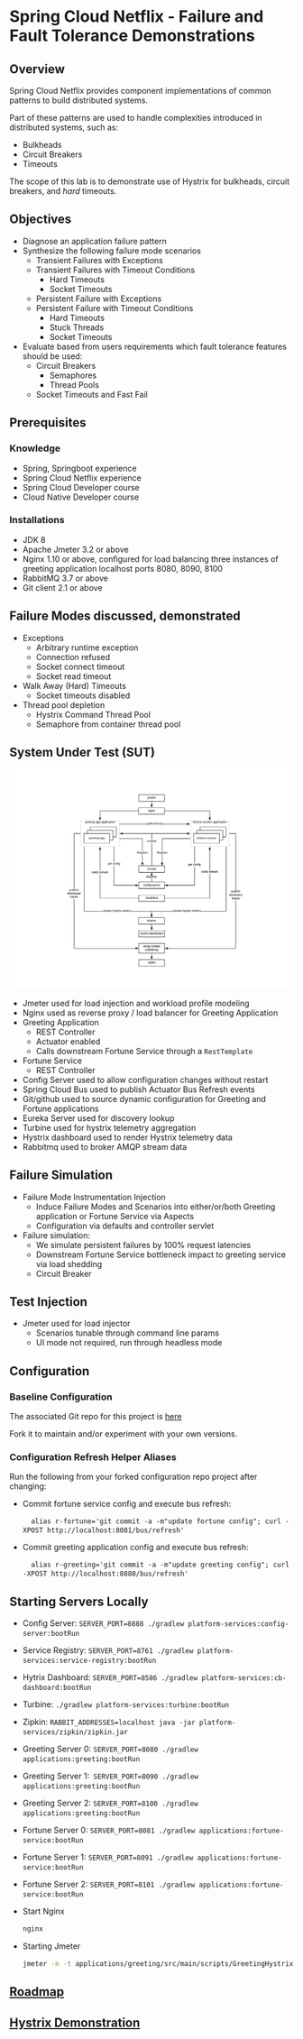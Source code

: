 # Spring Cloud Netflix - Failure and Fault Tolerance Demonstrations

## Overview

Spring Cloud Netflix provides component implementations of common patterns to
build distributed systems.

Part of these patterns are used to handle complexities introduced in
distributed systems, such as:
- Bulkheads
- Circuit Breakers
- Timeouts

The scope of this lab is to demonstrate use of Hystrix for bulkheads,
circuit breakers, and *hard* timeouts.

## Objectives

- Diagnose an application failure pattern
- Synthesize the following failure mode scenarios
    - Transient Failures with Exceptions
    - Transient Failures with Timeout Conditions
        - Hard Timeouts
        - Socket Timeouts
    - Persistent Failure with Exceptions
    - Persistent Failure with Timeout Conditions
        - Hard Timeouts
        - Stuck Threads
        - Socket Timeouts
- Evaluate based from users requirements which fault tolerance
features should be used:
    - Circuit Breakers
        - Semaphores
        - Thread Pools
    - Socket Timeouts and Fast Fail

## Prerequisites

### Knowledge

- Spring, Springboot experience
- Spring Cloud Netflix experience
- Spring Cloud Developer course
- Cloud Native Developer course

### Installations

- JDK 8
- Apache Jmeter 3.2 or above
- Nginx 1.10 or above, configured for load balancing three instances
of greeting application localhost ports 8080, 8090, 8100
- RabbitMQ 3.7 or above
- Git client 2.1 or above

## Failure Modes discussed, demonstrated

- Exceptions
    - Arbitrary runtime exception
    - Connection refused
    - Socket connect timeout
    - Socket read timeout
- Walk Away (Hard) Timeouts
    - Socket timeouts disabled
- Thread pool depletion
    - Hystrix Command Thread Pool
    - Semaphore from container thread pool

## System Under Test (SUT)

![Architecture](./site/images/netflix-oss-app.png)

- Jmeter used for load injection and workload profile modeling
- Nginx used as reverse proxy / load balancer for Greeting Application
- Greeting Application
    - REST Controller
    - Actuator enabled
    - Calls downstream Fortune Service through a `RestTemplate`
- Fortune Service
    - REST Controller
- Config Server used to allow configuration changes without restart
- Spring Cloud Bus used to publish Actuator Bus Refresh events
- Git/github used to source dynamic configuration for Greeting and
Fortune applications
- Eureka Server used for discovery lookup
- Turbine used for hystrix telemetry aggregation
- Hystrix dashboard used to render Hystrix telemetry data
- Rabbitmq used to broker AMQP stream data

## Failure Simulation

- Failure Mode Instrumentation Injection
    - Induce Failure Modes and Scenarios into either/or/both
    Greeting application or Fortune Service via Aspects
    - Configuration via defaults and controller servlet
- Failure simulation:
    - We simulate persistent failures by 100% request latencies
    - Downstream Fortune Service bottleneck impact to greeting service
    via load shedding
    - Circuit Breaker

## Test Injection
- Jmeter used for load injector
    - Scenarios tunable through command line params
    - UI mode not required, run through headless mode

## Configuration

### Baseline Configuration

The associated Git repo for this project is [here](https://github.com/pivotal-bill-kable/spring-cloud-netflix-oss-ft-demos-config) 

Fork it to maintain and/or experiment with your own versions.

### Configuration Refresh Helper Aliases

Run the following from your forked configuration repo project after
changing:

- Commit fortune service config and execute bus refresh:

        alias r-fortune='git commit -a -m"update fortune config"; curl -XPOST http://localhost:8081/bus/refresh'
        
- Commit greeting application config and execute bus refresh:

        alias r-greeting='git commit -a -m"update greeting config"; curl -XPOST http://localhost:8080/bus/refresh'
        
## Starting Servers Locally

- Config Server: `SERVER_PORT=8888 ./gradlew platform-services:config-server:bootRun`
- Service Registry: `SERVER_PORT=8761 ./gradlew platform-services:service-registry:bootRun`
- Hytrix Dashboard: `SERVER_PORT=8586 ./gradlew platform-services:cb-dashboard:bootRun`
- Turbine: `./gradlew platform-services:turbine:bootRun`
- Zipkin: `RABBIT_ADDRESSES=localhost java -jar platform-services/zipkin/zipkin.jar`

- Greeting Server 0: `SERVER_PORT=8080 ./gradlew applications:greeting:bootRun`
- Greeting Server 1:` SERVER_PORT=8090 ./gradlew applications:greeting:bootRun`
- Greeting Server 2: `SERVER_PORT=8100 ./gradlew applications:greeting:bootRun`

- Fortune Server 0: `SERVER_PORT=8081 ./gradlew applications:fortune-service:bootRun`
- Fortune Server 1: `SERVER_PORT=8091 ./gradlew applications:fortune-service:bootRun`
- Fortune Server 2: `SERVER_PORT=8101 ./gradlew applications:fortune-service:bootRun`

- Start Nginx
    
    ```bash
    nginx
    ```
    
- Starting Jmeter

    ```bash
    jmeter -n -t applications/greeting/src/main/scripts/GreetingHystrixTest.jmx -Jhits=${REQUESTS_PER_MINUTE}
    ```

## [Roadmap](./site/roadmap.md)

## [Hystrix Demonstration](./site/hystrixDemoScript.md)
